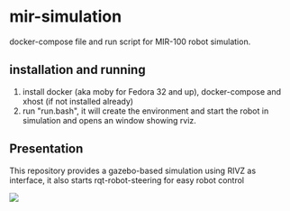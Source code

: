 # mir-simulation

docker-compose file and run script for MIR-100 robot simulation.

## installation and running

1. install docker (aka moby for Fedora 32 and up), docker-compose and xhost (if not installed already)
1. run "run.bash", it will create the environment and start the robot in simulation and opens an window showing rviz.

## Presentation

This repository provides a gazebo-based simulation using RIVZ as interface, it also starts rqt-robot-steering for easy robot control

![](docs/mir-100-docker-compose.gif)
